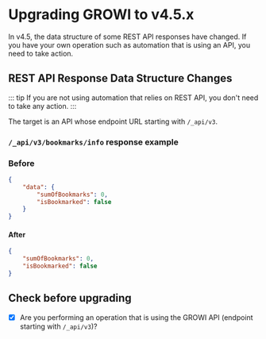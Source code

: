 # Upgrading GROWI to v4.5.x

In v4.5, the data structure of some REST API responses have changed.
If you have your own operation such as automation that is using an API, you need to take action.



## REST API Response Data Structure Changes

::: tip
If you are not using automation that relies on REST API, you don't need to take any action.
:::

The target is an API whose endpoint URL starting with `/_api/v3`.

### `/_api/v3/bookmarks/info` response example

### Before

```json
{
    "data": {
        "sumOfBookmarks": 0,
        "isBookmarked": false
    }
}
```

#### After

```json
{
    "sumOfBookmarks": 0,
    "isBookmarked": false
}
```



## Check before upgrading

- [x] Are you performing an operation that is using the GROWI API (endpoint starting with `/_api/v3`)?
